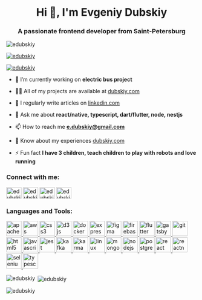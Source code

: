<h1 align="center">Hi 👋, I'm Evgeniy Dubskiy</h1>
<h3 align="center">A passionate frontend developer from Saint-Petersburg</h3>

<p align="left"> <img src="https://komarev.com/ghpvc/?username=edubskiy&label=Profile%20views&color=0e75b6&style=flat" alt="edubskiy" /> </p>

<p align="left"> <a href="https://github.com/ryo-ma/github-profile-trophy"><img src="https://github-profile-trophy.vercel.app/?username=edubskiy" alt="edubskiy" /></a> </p>

<p align="left"> <a href="https://twitter.com/edubskiy" target="blank"><img src="https://img.shields.io/twitter/follow/edubskiy?logo=twitter&style=for-the-badge" alt="edubskiy" /></a> </p>

- 🔭 I’m currently working on **electric bus project**

- 👨‍💻 All of my projects are available at [dubskiy.com](dubskiy.com)

- 📝 I regularly write articles on [linkedin.com](linkedin.com)

- 💬 Ask me about **react/native, typescript, dart/flutter, node, nestjs**

- 📫 How to reach me **e.dubskiy@gmail.com**

- 📄 Know about my experiences [dubskiy.com](dubskiy.com)

- ⚡ Fun fact **I have 3 children, teach children to play with robots and love running**

<h3 align="left">Connect with me:</h3>
<p align="left">
<a href="https://twitter.com/edubskiy" target="blank"><img align="center" src="https://cdn.jsdelivr.net/npm/simple-icons@3.0.1/icons/twitter.svg" alt="edubskiy" height="30" width="40" /></a>
<a href="https://linkedin.com/in/edubskiy" target="blank"><img align="center" src="https://cdn.jsdelivr.net/npm/simple-icons@3.0.1/icons/linkedin.svg" alt="edubskiy" height="30" width="40" /></a>
<a href="https://instagram.com/edubskiy" target="blank"><img align="center" src="https://cdn.jsdelivr.net/npm/simple-icons@3.0.1/icons/instagram.svg" alt="edubskiy" height="30" width="40" /></a>
<a href="https://www.hackerrank.com/edubskiy" target="blank"><img align="center" src="https://cdn.jsdelivr.net/npm/simple-icons@3.0.1/icons/hackerrank.svg" alt="edubskiy" height="30" width="40" /></a>
</p>

<h3 align="left">Languages and Tools:</h3>
<p align="left"> <a href="https://cordova.apache.org/" target="_blank"> <img src="https://www.vectorlogo.zone/logos/apache_cordova/apache_cordova-icon.svg" alt="apachecordova" width="40" height="40"/> </a> <a href="https://aws.amazon.com" target="_blank"> <img src="https://devicons.github.io/devicon/devicon.git/icons/amazonwebservices/amazonwebservices-original-wordmark.svg" alt="aws" width="40" height="40"/> </a> <a href="https://www.w3schools.com/css/" target="_blank"> <img src="https://devicons.github.io/devicon/devicon.git/icons/css3/css3-original-wordmark.svg" alt="css3" width="40" height="40"/> </a> <a href="https://d3js.org/" target="_blank"> <img src="https://devicons.github.io/devicon/devicon.git/icons/d3js/d3js-original.svg" alt="d3js" width="40" height="40"/> </a> <a href="https://www.docker.com/" target="_blank"> <img src="https://devicons.github.io/devicon/devicon.git/icons/docker/docker-original-wordmark.svg" alt="docker" width="40" height="40"/> </a> <a href="https://expressjs.com" target="_blank"> <img src="https://devicons.github.io/devicon/devicon.git/icons/express/express-original-wordmark.svg" alt="express" width="40" height="40"/> </a> <a href="https://www.figma.com/" target="_blank"> <img src="https://www.vectorlogo.zone/logos/figma/figma-icon.svg" alt="figma" width="40" height="40"/> </a> <a href="https://firebase.google.com/" target="_blank"> <img src="https://www.vectorlogo.zone/logos/firebase/firebase-icon.svg" alt="firebase" width="40" height="40"/> </a> <a href="https://flutter.dev" target="_blank"> <img src="https://www.vectorlogo.zone/logos/flutterio/flutterio-icon.svg" alt="flutter" width="40" height="40"/> </a> <a href="https://www.gatsbyjs.com/" target="_blank"> <img src="https://www.vectorlogo.zone/logos/gatsbyjs/gatsbyjs-icon.svg" alt="gatsby" width="40" height="40"/> </a> <a href="https://git-scm.com/" target="_blank"> <img src="https://www.vectorlogo.zone/logos/git-scm/git-scm-icon.svg" alt="git" width="40" height="40"/> </a> <a href="https://www.w3.org/html/" target="_blank"> <img src="https://devicons.github.io/devicon/devicon.git/icons/html5/html5-original-wordmark.svg" alt="html5" width="40" height="40"/> </a> <a href="https://developer.mozilla.org/en-US/docs/Web/JavaScript" target="_blank"> <img src="https://devicons.github.io/devicon/devicon.git/icons/javascript/javascript-original.svg" alt="javascript" width="40" height="40"/> </a> <a href="https://jestjs.io" target="_blank"> <img src="https://www.vectorlogo.zone/logos/jestjsio/jestjsio-icon.svg" alt="jest" width="40" height="40"/> </a> <a href="https://kafka.apache.org/" target="_blank"> <img src="https://www.vectorlogo.zone/logos/apache_kafka/apache_kafka-icon.svg" alt="kafka" width="40" height="40"/> </a> <a href="https://karma-runner.github.io/latest/index.html" target="_blank"> <img src="https://raw.githubusercontent.com/detain/svg-logos/780f25886640cef088af994181646db2f6b1a3f8/svg/karma.svg" alt="karma" width="40" height="40"/> </a> <a href="https://www.linux.org/" target="_blank"> <img src="https://devicons.github.io/devicon/devicon.git/icons/linux/linux-original.svg" alt="linux" width="40" height="40"/> </a> <a href="https://www.mongodb.com/" target="_blank"> <img src="https://devicons.github.io/devicon/devicon.git/icons/mongodb/mongodb-original-wordmark.svg" alt="mongodb" width="40" height="40"/> </a> <a href="https://nodejs.org" target="_blank"> <img src="https://devicons.github.io/devicon/devicon.git/icons/nodejs/nodejs-original-wordmark.svg" alt="nodejs" width="40" height="40"/> </a> <a href="https://www.postgresql.org" target="_blank"> <img src="https://devicons.github.io/devicon/devicon.git/icons/postgresql/postgresql-original-wordmark.svg" alt="postgresql" width="40" height="40"/> </a> <a href="https://reactjs.org/" target="_blank"> <img src="https://devicons.github.io/devicon/devicon.git/icons/react/react-original-wordmark.svg" alt="react" width="40" height="40"/> </a> <a href="https://reactnative.dev/" target="_blank"> <img src="https://reactnative.dev/img/header_logo.svg" alt="reactnative" width="40" height="40"/> </a> <a href="https://www.selenium.dev" target="_blank"> <img src="https://raw.githubusercontent.com/detain/svg-logos/780f25886640cef088af994181646db2f6b1a3f8/svg/selenium-logo.svg" alt="selenium" width="40" height="40"/> </a> <a href="https://www.typescriptlang.org/" target="_blank"> <img src="https://devicons.github.io/devicon/devicon.git/icons/typescript/typescript-original.svg" alt="typescript" width="40" height="40"/> </a> </p>

<p><img align="left" src="https://github-readme-stats.vercel.app/api/top-langs?username=edubskiy&show_icons=true&locale=en&layout=compact" alt="edubskiy" /></p>

<p>&nbsp;<img align="center" src="https://github-readme-stats.vercel.app/api?username=edubskiy&show_icons=true&locale=en" alt="edubskiy" /></p>

<p><img align="center" src="https://github-readme-streak-stats.herokuapp.com/?user=edubskiy&" alt="edubskiy" /></p>
